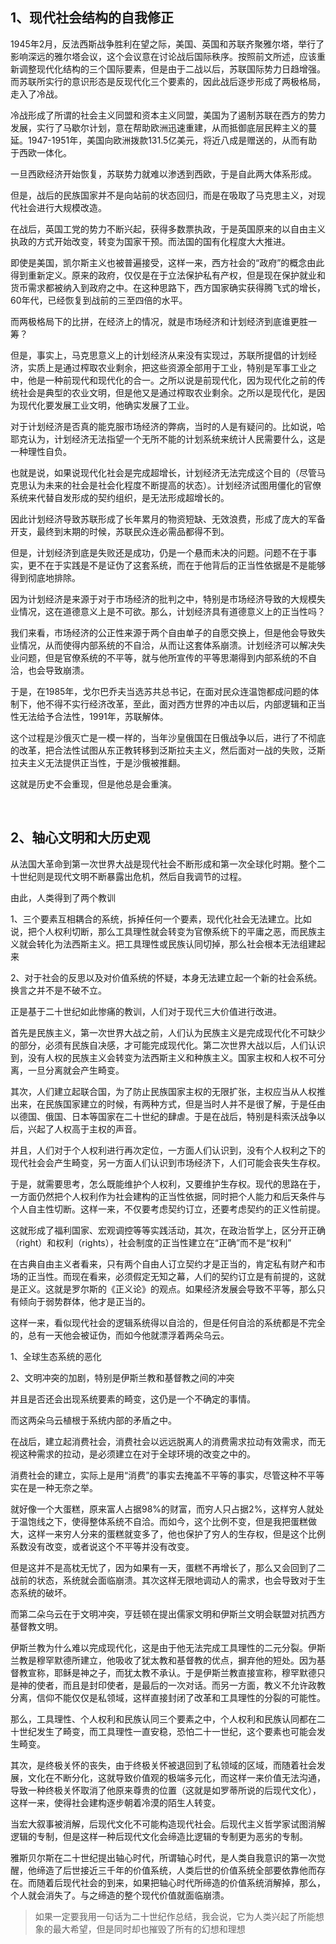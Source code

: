 <h2>1、现代社会结构的自我修正</h2><p data-pid="zHqxQ8rA">1945年2月，反法西斯战争胜利在望之际，美国、英国和苏联齐聚雅尔塔，举行了影响深远的雅尔塔会议，这个会议意在讨论战后国际秩序。按照前文所述，应该重新调整现代化结构的三个国际要素，但是由于二战以后，苏联国际势力日趋增强。而苏联所实行的意识形态是反现代化三个要素的，因此战后逐步形成了两极格局，走入了冷战。</p><p data-pid="Klt4DQ4a">冷战形成了所谓的社会主义同盟和资本主义同盟，美国为了遏制苏联在西方的势力发展，实行了马歇尔计划，意在帮助欧洲迅速重建，从而抵御底层民粹主义的蔓延。1947-1951年，美国向欧洲拨款131.5亿美元，将近八成是赠送的，从而有助于西欧一体化。</p><p data-pid="mb7clgLb">一旦西欧经济开始恢复，苏联势力就难以渗透到西欧，于是自此两大体系形成。</p><p data-pid="ly30FrOs">但是，战后的民族国家并不是向站前的状态回归，而是在吸取了马克思主义，对现代社会进行大规模改造。</p><p data-pid="IO5wV9J_">在战后，英国工党的势力不断兴起，获得多数票执政，于是英国原来的以自由主义执政的方式开始改变，转变为国家干预。而法国的国有化程度大大推进。</p><p data-pid="fVqgVnr8">即使是美国，凯尔斯主义也被普遍接受，这样一来，西方社会的“政府”的概念由此得到重新定义。原来的政府，仅仅是在于立法保护私有产权，但是现在保护就业和货币需求都被纳入到政府之中。在这种思路下，西方国家确实获得腾飞式的增长，60年代，已经恢复到战前的三至四倍的水平。</p><p data-pid="tz9chxv1">而两极格局下的比拼，在经济上的情况，就是市场经济和计划经济到底谁更胜一筹？</p><p data-pid="NSF8Ax03">但是，事实上，马克思意义上的计划经济从来没有实现过，苏联所提倡的计划经济，实质上是通过榨取农业剩余，把这些资源全部用于工业，特别是军事工业之中，他是一种前现代和现代化的合一。之所以说是前现代化，因为现代化之前的传统社会是典型的农业文明，但是他又是通过榨取农业剩余。之所以是现代化，是因为现代化要发展工业文明，他确实发展了工业。</p><p data-pid="HfIZ8IiX">对于计划经济是否真的能克服市场经济的弊病，当时的人是有疑问的。比如说，哈耶克认为，计划经济无法指望一个无所不能的计划系统来统计人民需要什么，这是一种理性自负。</p><p data-pid="FGINtYeK">也就是说，如果说现代化社会是完成超增长，计划经济无法完成这个目的（尽管马克思认为未来的社会是社会化程度不断提高的状态）。计划经济试图用僵化的官僚系统来代替自发形成的契约组织，是无法形成超增长的。</p><p data-pid="e1fJyXEI">因此计划经济导致苏联形成了长年累月的物资短缺、无效浪费，形成了庞大的军备开支，最终到末期的时候，苏联民众连必需品都得不到。</p><p data-pid="Oxn75QCh">但是，计划经济到底是失败还是成功，仍是一个悬而未决的问题。问题不在于事实，更不在于实践是不是证伪了这套系统，而在于他背后的正当性依据是不是能够得到彻底地排除。</p><p data-pid="dh5SHowb">因为计划经济是来源于对于市场经济的批判之中，特别是市场经济导致的大规模失业情况，这在道德意义上是不可欲。那么，计划经济具有道德意义上的正当性吗？</p><p data-pid="vgx7PgOM">我们来看，市场经济的公正性来源于两个自由单子的自愿交换上，但是他会导致失业情况，从而使得内部系统的不自洽，从而让这套体系崩溃。计划经济可以解决失业问题，但是官僚系统的不平等，就与他所宣传的平等思潮得到内部系统的不自洽，也会导致崩溃。</p><p data-pid="Alz9Ijex">于是，在1985年，戈尔巴乔夫当选苏共总书记，在面对民众连温饱都成问题的体制下，他不得不实行经济改革，至此，面对西方世界的冲击以后，内部逻辑和正当性无法给予合法性，1991年，苏联解体。</p><p data-pid="FhPhj-5Q">这个过程是沙俄灭亡是一模一样的，当年沙皇俄国在日俄战争以后，进行了不彻底的改革，把合法性试图从东正教转移到泛斯拉夫主义，然后面对一战的失败，泛斯拉夫主义无法提供正当性，于是沙俄被推翻。</p><p data-pid="Nf_FD037">这就是历史不会重现，但是他总是会重演。</p><p><br></p><h2>2、轴心文明和大历史观</h2><p data-pid="jwtNjide">从法国大革命到第一次世界大战是现代社会不断形成和第一次全球化时期。整个二十世纪则是现代文明不断暴露出危机，然后自我调节的过程。</p><p data-pid="viPsjDVv">由此，人类得到了两个教训</p><p data-pid="u-7pL4w-">1、三个要素互相耦合的系统，拆掉任何一个要素，现代化社会无法建立。比如说，把个人权利切断，那么工具理性就会转变为官僚系统下的平庸之恶，而民族主义就会转化为法西斯主义。把工具理性或民族认同切掉，那么社会根本无法组建起来</p><p data-pid="IfwCexrv">2、对于社会的反思以及对价值系统的怀疑，本身无法建立起一个新的社会系统。换言之并不是不破不立。</p><p data-pid="nhVI0aH6">正是基于二十世纪如此惨痛的教训，人们对于现代三大价值进行改进。</p><p data-pid="fKk5EVYf">首先是民族主义，第一次世界大战之前，人们认为民族主义是完成现代化不可缺少的部分，必须有民族自决感，才可能完成现代化。第二次世界大战以后，人们认识到，没有人权的民族主义会转变为法西斯主义和种族主义。国家主权和人权不可分离，一旦分离就会产生畸变。</p><p data-pid="8o4dAvvZ">其次，人们建立起联合国，为了防止民族国家主权的无限扩张，主权应当从人权推出来，在民族国家建立的时候，有两种方式，但是当时人并不是很了解，于是任由以德国、俄国、日本等国家在二十世纪的肆虐。于是在战后，特别是科索沃战争以后，兴起了人权高于主权的声音。</p><p data-pid="bGsLZ6jB">并且，人们对于个人权利进行再次定位，一方面人们认识到，没有个人权利之下的现代社会会产生畸变，另一方面人们认识到市场经济下，人们可能会丧失生存权。</p><p data-pid="Or-4j7Gu">于是，就需要思考，怎么既能维护个人权利，又要维护生存权。现代的思路在于，一方面仍然把个人权利作为社会建构的正当性依据，同时把个人能力和后天条件与个人自主性切断。这样一来，不仅要考虑契约订立，还要考虑契约的正义性前提。</p><p data-pid="uAWc6lDS">这就形成了福利国家、宏观调控等等实践活动，其次，在政治哲学上，区分开正确（right）和权利（rights），社会制度的正当性建立在“正确”而不是“权利”</p><p data-pid="eI6w4ym5">在古典自由主义者看来，只有两个自由人订立契约才是正当的，肯定私有财产和市场的正当性。而现在看来，必须假定无知之幕，人们的契约订立是有前提的，这就是正义。这就是罗尔斯的《正义论》的观点。如果经济发展会导致不平等，那么只有倾向于弱势群体，他才是正当的。</p><p data-pid="sQeAXd2d">这样一来，看似现代社会的逻辑系统得以自洽的，但是任何自洽的系统都是不完全的，总有一天他会被证伪，而如今他就漂浮着两朵乌云。</p><p data-pid="cHTzUnIu">1、全球生态系统的恶化</p><p data-pid="MM1y8Cbb">2、文明冲突的加剧，特别是伊斯兰教和基督教之间的冲突</p><p data-pid="1RKUODjg">并且是否还会出现系统要素的畸变，这仍是一个不确定的事情。</p><p data-pid="p9AhnZdf">而这两朵乌云植根于系统内部的矛盾之中。</p><p data-pid="OF_BwFsB">在战后，建立起消费社会，消费社会以远远脱离人的消费需求拉动有效需求，而无视这种需求的拉动，是必须建立在对于全球环境的改变之中的。</p><p data-pid="-CMPRT5w">消费社会的建立，实际上是用“消费”的事实去掩盖不平等的事实，尽管这种不平等实在是一种无奈之举。</p><p data-pid="PX0n9oNq">就好像一个大蛋糕，原来富人占据98%的财富，而穷人只占据2%，这样穷人就处于温饱线之下，使得整体系统不自洽。而如今，这个比例不变，但是我把蛋糕做大，这样一来穷人分来的蛋糕就变多了，他也保护了穷人的生存权，但是这个比例系数没有改变，或者说这个不平等并没有改变。</p><p data-pid="tnceY2uO">但是这并不是高枕无忧了，因为如果有一天，蛋糕不再增长了，那么又会回到了二战前的状态，系统就会面临崩溃。其次这样无限地调动人的需求，也会导致对于生态系统的破坏。</p><p data-pid="ccgZo-Ki">而第二朵乌云在于文明冲突，亨廷顿在提出儒家文明和伊斯兰文明会联盟对抗西方基督教文明。</p><p data-pid="v0TZE2dT">伊斯兰教为什么难以完成现代化，这是由于他无法完成工具理性的二元分裂。伊斯兰教是穆罕默德所建立，他吸收了犹太教和基督教的优点，摒弃他的短处。因为基督教宣称，耶稣是神之子，而犹太教不承认。于是伊斯兰教直接宣称，穆罕默德只是神的使者，而且是封印使者，是最后的一次对话。而另一方面，教义不允许政教分离，信仰不能仅仅是私领域，这样直接封闭了改革和工具理性的分裂的可能性。</p><p data-pid="P7Qa_fin">那么，工具理性、个人权利和民族认同三个要素之中，个人权利和民族认同都在二十世纪发生了畸变，而工具理性一直安稳，恐怕二十一世纪，这个要素也可能会发生畸变。</p><p data-pid="X5aV21o5">其次，是终极关怀的丧失，由于终极关怀被退回到了私领域的区域，而随着社会发展，文化在不断分化，这就导致价值观的极端多元化，而这样一来价值无法沟通，导致一种终极关怀取消了他原来尊贵的位置（这就是如罗蒂所说的后现代文化），这样一来，使得社会建构逐步朝着冷漠的陌生人转变。</p><p data-pid="aP5C_eZ5">当宏大叙事被消解，后现代文化不可能构造现代社会。后现代主义哲学家试图消解逻辑的专制，但是这样一种后现代文化会缔造比逻辑的专制更为恶劣的专制。</p><p data-pid="8KwPV1up">雅斯贝尔斯在二十世纪提出轴心时代，所谓轴心时代，是人类自我意识的第一次觉醒，他缔造了后世接近三千年的价值系统，人类后世的价值系统全部要依靠他而存在。而随着后现代社会的到来，如果把轴心时代所缔造的价值系统消解掉，那么，个人就会消失了。与之缔造的整个现代价值就面临崩溃。</p><blockquote data-pid="9bfdpg1I">如果一定要我用一句话为二十世纪作总结，我会说，它为人类兴起了所能想象的最大希望，但是同时却也摧毁了所有的幻想和理想</blockquote><p></p>